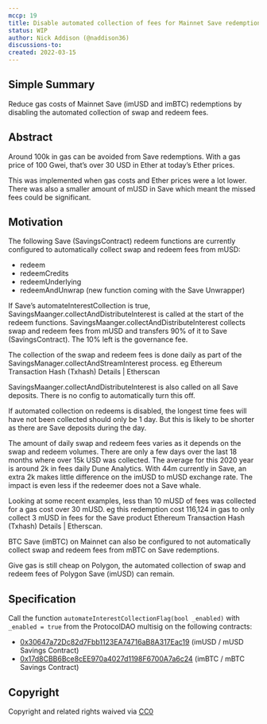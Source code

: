 ```yaml
---
mccp: 19
title: Disable automated collection of fees for Mainnet Save redemptions
status: WIP
author: Nick Addison (@naddison36)
discussions-to:
created: 2022-03-15
---
```


## Simple Summary

Reduce gas costs of Mainnet Save (imUSD and imBTC) redemptions by disabling the automated collection of swap and redeem fees.

## Abstract

Around 100k in gas can be avoided from Save redemptions. With a gas price of 100 Gwei, that’s over 30 USD in Ether at today’s Ether prices.

This was implemented when gas costs and Ether prices were a lot lower. There was also a smaller amount of mUSD in Save which meant the missed fees could be significant.

## Motivation

The following Save (SavingsContract) redeem functions are currently configured to automatically collect swap and redeem fees from mUSD:

- redeem
- redeemCredits
- redeemUnderlying
- redeemAndUnwrap (new function coming with the Save Unwrapper)

If Save’s automateInterestCollection is true, SavingsMaanger.collectAndDistributeInterest is called at the start of the redeem functions. SavingsMaanger.collectAndDistributeInterest collects swap and redeem fees from mUSD and transfers 90% of it to Save (SavingsContract). The 10% left is the governance fee.

The collection of the swap and redeem fees is done daily as part of the SavingsManager.collectAndStreamInterest process. eg Ethereum Transaction Hash (Txhash) Details | Etherscan

SavingsMaanger.collectAndDistributeInterest is also called on all Save deposits. There is no config to automatically turn this off.

If automated collection on redeems is disabled, the longest time fees will have not been collected should only be 1 day. But this is likely to be shorter as there are Save deposits during the day.

The amount of daily swap and redeem fees varies as it depends on the swap and redeem volumes. There are only a few days over the last 18 months where over 15k USD was collected. The average for this 2020 year is around 2k in fees daily Dune Analytics. With 44m currently in Save, an extra 2k makes little difference on the imUSD to mUSD exchange rate. The impact is even less if the redeemer does not a Save whale.

Looking at some recent examples, less than 10 mUSD of fees was collected for a gas cost over 30 mUSD. eg this redemption cost 116,124 in gas to only collect 3 mUSD in fees for the Save product Ethereum Transaction Hash (Txhash) Details | Etherscan.

BTC Save (imBTC) on Mainnet can also be configured to not automatically collect swap and redeem fees from mBTC on Save redemptions.

Give gas is still cheap on Polygon, the automated collection of swap and redeem fees of Polygon Save (imUSD) can remain.

## Specification

Call the function `automateInterestCollectionFlag(bool _enabled)` with `_enabled = true` from the ProtocolDAO multisig on the following contracts:

- [0x30647a72Dc82d7Fbb1123EA74716aB8A317Eac19](https://etherscan.io/address/0x30647a72dc82d7fbb1123ea74716ab8a317eac19) (imUSD / mUSD Savings Contract)
- [0x17d8CBB6Bce8cEE970a4027d1198F6700A7a6c24](https://etherscan.io/address/0x17d8cbb6bce8cee970a4027d1198f6700a7a6c24) (imBTC / mBTC Savings Contract)

## Copyright

Copyright and related rights waived via [CC0](https://creativecommons.org/publicdomain/zero/1.0/)
